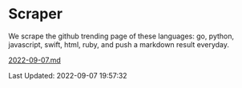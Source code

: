 # Scraper

We scrape the github trending page of these languages: go, python, javascript, swift, html, ruby, and push a markdown result everyday.

[2022-09-07.md](https://github.com/henson/Scraper/blob/master/2022-09-07.md)

Last Updated: 2022-09-07 19:57:32